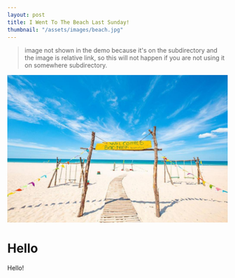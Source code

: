 ```yaml
---
layout: post
title: I Went To The Beach Last Sunday! 
thumbnail: "/assets/images/beach.jpg"
---
```


> image not shown in the demo because it's on the subdirectory and the image is relative link, so this will not happen if you are not using it on somewhere subdirectory.

![Beach](/assets/images/beach.jpg)

# Hello

Hello!